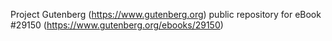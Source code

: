 Project Gutenberg (https://www.gutenberg.org) public repository for eBook #29150 (https://www.gutenberg.org/ebooks/29150)
